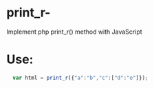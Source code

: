 # print_r-
Implement php print_r()  method with JavaScript

# Use:
```js
  var html = print_r({"a":"b","c":["d":"e"]});
```
